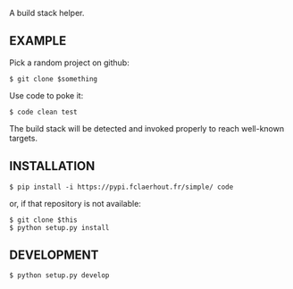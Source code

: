 A build stack helper.

EXAMPLE
-------

Pick a random project on github:

	$ git clone $something

Use code to poke it:

	$ code clean test

The build stack will be detected and invoked properly to reach well-known targets.

INSTALLATION
------------

	$ pip install -i https://pypi.fclaerhout.fr/simple/ code

or, if that repository is not available:

	$ git clone $this
	$ python setup.py install

DEVELOPMENT
-----------

	$ python setup.py develop
